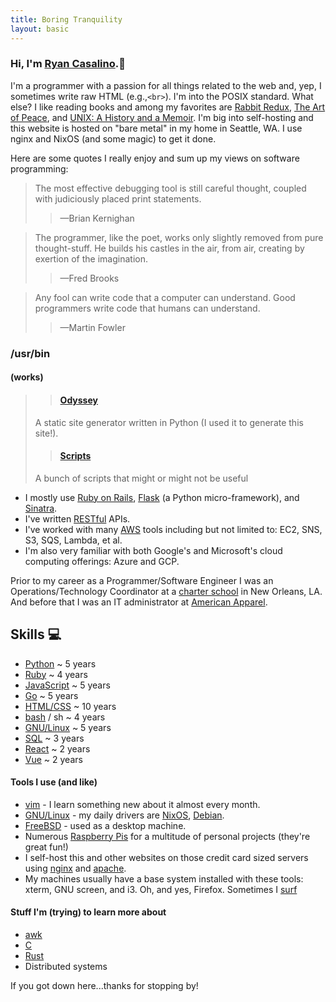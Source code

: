 ```yaml
---
title: Boring Tranquility
layout: basic
---
```

### Hi, I'm <a href="mailto:ryan@boringtranquility.io" rel="me">Ryan Casalino</a>.<span>&#128406;</span> 
I'm a programmer with a passion for all things related to the web and, yep, I sometimes write raw HTML (e.g.,`<br>`). I'm into the POSIX standard. What else? I like reading books and among my favorites are [Rabbit Redux](https://en.wikipedia.org/wiki/Rabbit_Redux), [The Art of Peace](https://en.wikipedia.org/wiki/Morihei_Ueshiba), and [UNIX: A History and a Memoir](https://www.amazon.com/UNIX-History-Memoir-Brian-Kernighan/dp/1695978552). I'm big into self-hosting and this website is hosted on "bare metal" in my home in Seattle, WA. I use nginx and NixOS (and some magic) to get it done.

Here are some quotes I really enjoy and sum up my views on software programming:

> The most effective debugging tool is still careful thought, coupled with judiciously placed print statements. 
>> <span>&mdash;</span>Brian Kernighan

> The programmer, like the poet, works only slightly removed from pure thought-stuff. He builds his castles in the air, from air, creating by exertion of the imagination.
>> <span>&mdash;</span>Fred Brooks

> Any fool can write code that a computer can understand. Good programmers write code that humans can understand.
>> <span>&mdash;</span>Martin Fowler

### /usr/bin
#### (works) 
>> #### [Odyssey](https://git.sr.ht/~rjpcasalino/odyssey)
>
> A static site generator written in Python (I used it to generate this site!).
>> #### [Scripts](https://github.com/rjpcasalino/Shangri-La/tree/master/bash/bin)
>
> A bunch of scripts that might or might not be useful

- I mostly use [Ruby on Rails](https://rubyonrails.org/), [Flask](https://flask.palletsprojects.com/en/1.1.x/) (a Python micro-framework), and [Sinatra](http://sinatrarb.com/).
- I've written [RESTful](https://www.ics.uci.edu/~fielding/pubs/dissertation/top.htm) APIs.
- I've worked with many [AWS](https://upload.wikimedia.org/wikipedia/commons/c/c1/BSoD_in_Windows_1.0.png) tools including but not limited to: EC2, SNS, S3, SQS, Lambda, et al.
- I'm also very familiar with both Google's and Microsoft's cloud computing offerings: Azure and GCP.

Prior to my career as a Programmer/Software Engineer I was an Operations/Technology Coordinator at a [charter school](https://crescentcityschools.org/en/home/) in New Orleans, LA. And before that I was an IT administrator at [American Apparel](https://en.wikipedia.org/wiki/American_Apparel).

## Skills <span>&#128187;</span>
* [Python](https://www.python.org/) ~ 5 years
* [Ruby](https://www.ruby-lang.org/en/) ~ 4 years
* [JavaScript](https://www.ecma-international.org/) ~ 5 years
* [Go](https://golang.org/) ~ 5 years
* [HTML/CSS](https://developer.mozilla.org/en-US/) ~ 10 years
* [bash](https://www.gnu.org/software/bash/) / sh ~ 4 years
* [GNU/Linux](https://www.gnu.org/) ~ 5 years
* [SQL](https://en.wikipedia.org/wiki/SQL) ~ 3 years
* [React](https://reactjs.org/) ~ 2 years
* [Vue](https://vuejs.org/) ~ 2 years

#### Tools I use (and like)

- [vim](https://www.vim.org/) - I learn something new about it almost every month.
- [GNU/Linux](https://www.gnu.org/) - my daily drivers are [NixOS](https://nixos.org/), [Debian](https://www.debian.org/).
- [FreeBSD](https://www.freebsd.org/) - used as a desktop machine.
- Numerous [Raspberry Pis](https://www.raspberrypi.org/) for a multitude of personal projects (they're great fun!)
- I self-host this and other websites on those credit card sized servers using [nginx](https://nginx.org/) and [apache](https://www.apache.org/).
- My machines usually have a base system installed with these tools: xterm, GNU screen, and i3. Oh, and yes, Firefox. Sometimes I [surf](https://surf.suckless.org/)

#### Stuff I'm (trying) to learn more about
- [awk](https://en.wikipedia.org/wiki/AWK)
- [C](https://en.wikipedia.org/wiki/C_%28programming_language%29)
- [Rust](https://www.rust-lang.org/)
- Distributed systems

If you got down here...thanks for stopping by!
